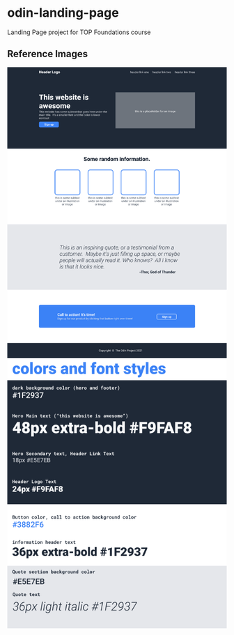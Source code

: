 # odin-landing-page
Landing Page project for TOP Foundations course

## Reference Images
![reference-image-1](img-assets/01.png)
![reference-image-2](img-assets/02.png)
